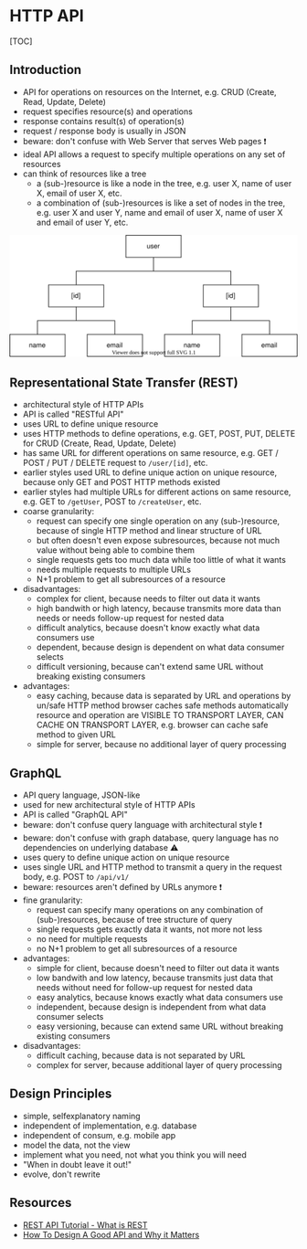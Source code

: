 # HTTP API

[TOC]



## Introduction

- API for operations on resources on the Internet, e.g. CRUD (Create, Read, Update, Delete)
- request specifies resource(s) and operations
- response contains result(s) of operation(s)
- request / response body is usually in JSON
- beware: don't confuse with Web Server that serves Web pages ❗️
- ideal API allows a request to specify multiple operations on any set of resources
- can think of resources like a tree
  <!-- ToDo: what is resource and subresource, maybe differentiate between type, object field and scalar field ?? -->
  - a (sub-)resource is like a node in the tree, e.g. user X, name of user X, email of user X, etc.
  - a combination of (sub-)resources is like a set of nodes in the tree, e.g. user X and user Y, name and email of user X, name of user X and email of user Y, etc.

![tree of a users resource with two user subresource with each a name and an email subresource](static/apitree.svg)



## Representational State Transfer (REST)

- architectural style of HTTP APIs
- API is called "RESTful API"
- uses URL to define unique resource
- uses HTTP methods to define operations, e.g. GET, POST, PUT, DELETE for CRUD (Create, Read, Update, Delete)
- has same URL for different operations on same resource, e.g. GET / POST / PUT / DELETE request to `/user/[id]`, etc.
- earlier styles used URL to define unique action on unique resource, because only GET and POST HTTP methods existed
- earlier styles had multiple URLs for different actions on same resource, e.g. GET to `/getUser`, POST to `/createUser`, etc.
- coarse granularity:
  - request can specify one single operation on any (sub-)resource, because of single HTTP method and linear structure of URL
  - but often doesn't even expose subresources, because not much value without being able to combine them
  - single requests gets too much data while too little of what it wants
  - needs multiple requests to multiple URLs
  - N+1 problem to get all subresources of a resource
- disadvantages:
  - complex for client, because needs to filter out data it wants
  - high bandwith or high latency, because transmits more data than needs or needs follow-up request for nested data
  - difficult analytics, because doesn't know exactly what data consumers use
  - dependent, because design is dependent on what data consumer selects
  - difficult versioning, because can't extend same URL without breaking existing consumers
- advantages:
  - easy caching, because data is separated by URL and operations by un/safe HTTP method
  browser caches safe methods automatically
  resource and operation are VISIBLE TO TRANSPORT LAYER, CAN CACHE ON TRANSPORT LAYER, e.g. browser can cache safe method to given URL
  - simple for server, because no additional layer of query processing



## GraphQL

- API query language, JSON-like
- used for new architectural style of HTTP APIs
- API is called "GraphQL API"
- beware: don't confuse query language with architectural style ❗️
- beware: don't confuse with graph database, query language has no dependencies on underlying database ⚠️
- uses query to define unique action on unique resource
- uses single URL and HTTP method to transmit a query in the request body, e.g. POST to `/api/v1/`
- beware: resources aren't defined by URLs anymore ❗️
- fine granularity:
  - request can specify many operations on any combination of (sub-)resources, because of tree structure of query
  - single requests gets exactly data it wants, not more not less
  - no need for multiple requests
  - no N+1 problem to get all subresources of a resource
- advantages:
  - simple for client, because doesn't need to filter out data it wants
  - low bandwith and low latency, because transmits just data that needs without need for follow-up request for nested data
  - easy analytics, because knows exactly what data consumers use
  - independent, because design is independent from what data consumer selects
  - easy versioning, because can extend same URL without breaking existing consumers
- disadvantages:
  - difficult caching, because data is not separated by URL
  - complex for server, because additional layer of query processing



## Design Principles

- simple, selfexplanatory naming
- independent of implementation, e.g. database 
- independent of consum, e.g. mobile app
- model the data, not the view
- implement what you need, not what you think you will need
- "When in doubt leave it out!"
- evolve, don't rewrite



## Resources

- [REST API Tutorial - What is REST](https://restfulapi.net/)
- [How To Design A Good API and Why it Matters](https://www.youtube.com/watch?v=heh4OeB9A-c)